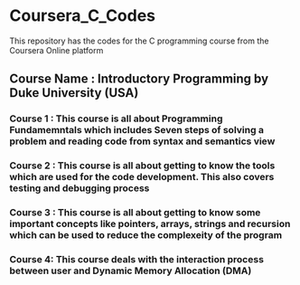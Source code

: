 # Coursera_C_Codes
This repository has the codes for the C programming course from the Coursera Online platform

## Course Name : Introductory Programming by Duke University (USA)

### Course 1 : **This course is all about Programming Fundamemntals which includes Seven steps of solving a problem and reading code from syntax and semantics view**
### Course 2 : **This course is all about getting to know the tools which are used for the code development. This also covers testing and debugging process**
### Course 3 : **This course is all about getting to know some important concepts like pointers, arrays, strings and recursion which can be used to reduce the complexeity of the program**
### Course 4:  **This course deals with the interaction process between user and Dynamic Memory Allocation (DMA)**
